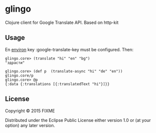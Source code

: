 # glingo

Clojure client for Google Translate API. Based on http-kit

## Usage

En [environ](https://github.com/weavejester/environ) key :google-translate-key must be configured. Then:

    glingo.core> (translate "hi" "en" "bg") 
    "здрасти"
    
    glingo.core> (def p  (translate-async "hi" "de" "en"))
    glingo.core/p
    glingo.core> @p
    {:data {:translations [{:translatedText "hi"}]}}

## License

Copyright © 2015 FIXME

Distributed under the Eclipse Public License either version 1.0 or (at
your option) any later version.
